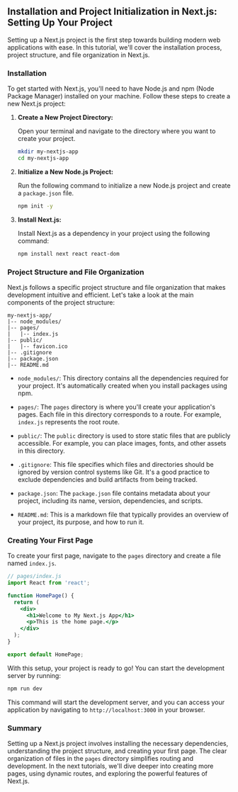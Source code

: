 ## Installation and Project Initialization in Next.js: Setting Up Your Project

Setting up a Next.js project is the first step towards building modern web applications with ease. In this tutorial, we'll cover the installation process, project structure, and file organization in Next.js.

### Installation

To get started with Next.js, you'll need to have Node.js and npm (Node Package Manager) installed on your machine. Follow these steps to create a new Next.js project:

1. **Create a New Project Directory:**

   Open your terminal and navigate to the directory where you want to create your project.

   ```bash
   mkdir my-nextjs-app
   cd my-nextjs-app
   ```

2. **Initialize a New Node.js Project:**

   Run the following command to initialize a new Node.js project and create a `package.json` file.

   ```bash
   npm init -y
   ```

3. **Install Next.js:**

   Install Next.js as a dependency in your project using the following command:

   ```bash
   npm install next react react-dom
   ```

### Project Structure and File Organization

Next.js follows a specific project structure and file organization that makes development intuitive and efficient. Let's take a look at the main components of the project structure:

```
my-nextjs-app/
|-- node_modules/
|-- pages/
|   |-- index.js
|-- public/
|   |-- favicon.ico
|-- .gitignore
|-- package.json
|-- README.md
```

- `node_modules/`: This directory contains all the dependencies required for your project. It's automatically created when you install packages using npm.

- `pages/`: The `pages` directory is where you'll create your application's pages. Each file in this directory corresponds to a route. For example, `index.js` represents the root route.

- `public/`: The `public` directory is used to store static files that are publicly accessible. For example, you can place images, fonts, and other assets in this directory.

- `.gitignore`: This file specifies which files and directories should be ignored by version control systems like Git. It's a good practice to exclude dependencies and build artifacts from being tracked.

- `package.json`: The `package.json` file contains metadata about your project, including its name, version, dependencies, and scripts.

- `README.md`: This is a markdown file that typically provides an overview of your project, its purpose, and how to run it.

### Creating Your First Page

To create your first page, navigate to the `pages` directory and create a file named `index.js`.

```jsx
// pages/index.js
import React from 'react';

function HomePage() {
  return (
    <div>
      <h1>Welcome to My Next.js App</h1>
      <p>This is the home page.</p>
    </div>
  );
}

export default HomePage;
```

With this setup, your project is ready to go! You can start the development server by running:

```bash
npm run dev
```

This command will start the development server, and you can access your application by navigating to `http://localhost:3000` in your browser.

### Summary

Setting up a Next.js project involves installing the necessary dependencies, understanding the project structure, and creating your first page. The clear organization of files in the `pages` directory simplifies routing and development. In the next tutorials, we'll dive deeper into creating more pages, using dynamic routes, and exploring the powerful features of Next.js.